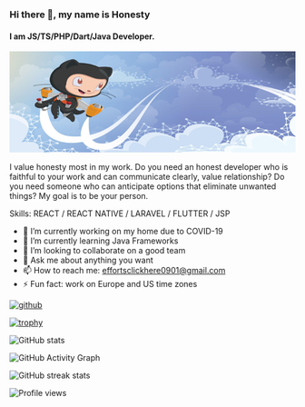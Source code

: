 ### Hi there 👋, my name is Honesty
#### I am JS/TS/PHP/Dart/Java Developer.
![I am JS/TS/PHP/Dart/Java Developer.](https://github.com/ClickHere0521/ClickHere0521/blob/main/wp3082268.jpg)

I value honesty most in my work. Do you need an honest developer who is faithful to your work and can communicate clearly, value relationship? Do you need someone who can anticipate options that eliminate unwanted things? My goal is to be your person.

Skills: REACT / REACT NATIVE / LARAVEL / FLUTTER / JSP

- 🔭 I’m currently working on my home due to COVID-19 
- 🌱 I’m currently learning Java Frameworks 
- 👯 I’m looking to collaborate on a good team 
- 💬 Ask me about anything you want 
- 📫 How to reach me: effortsclickhere0901@gmail.com 
- ⚡ Fun fact: work on Europe and US time zones 


[<img src='https://cdn.jsdelivr.net/npm/simple-icons@3.0.1/icons/github.svg' alt='github' height='40'>](https://github.com/ClickHere0521)  

[![trophy](https://github-profile-trophy.vercel.app/?username=ClickHere0521)](https://github.com/ryo-ma/github-profile-trophy)

![GitHub stats](https://github-readme-stats.vercel.app/api?username=ClickHere0521&show_icons=true&count_private=true)  

![GitHub Activity Graph](https://activity-graph.herokuapp.com/graph?username=ClickHere0521)  

![GitHub streak stats](https://github-readme-streak-stats.herokuapp.com/?user=ClickHere0521)  

![Profile views](https://gpvc.arturio.dev/ClickHere0521)  
